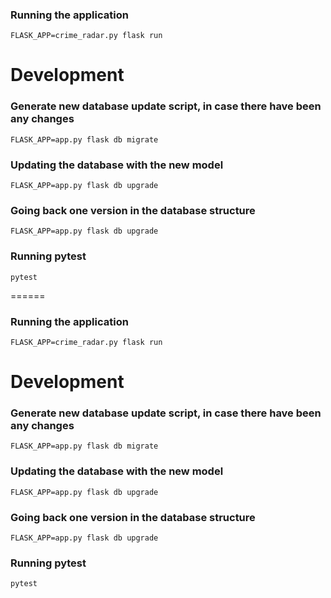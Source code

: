 ### Running the application
    FLASK_APP=crime_radar.py flask run

# Development

### Generate new database update script, in case there have been any changes
    FLASK_APP=app.py flask db migrate

### Updating the database with the new model
    FLASK_APP=app.py flask db upgrade

### Going back one version in the database structure
    FLASK_APP=app.py flask db upgrade

### Running pytest
    pytest
======
### Running the application
    FLASK_APP=crime_radar.py flask run

# Development

### Generate new database update script, in case there have been any changes
    FLASK_APP=app.py flask db migrate

### Updating the database with the new model
    FLASK_APP=app.py flask db upgrade

### Going back one version in the database structure
    FLASK_APP=app.py flask db upgrade

### Running pytest
    pytest
